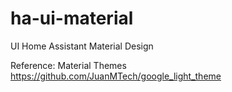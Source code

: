 # ha-ui-material
UI Home Assistant Material Design

Reference:
Material Themes https://github.com/JuanMTech/google_light_theme
